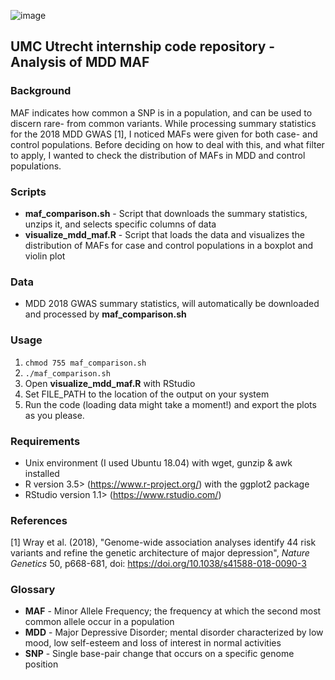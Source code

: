 ![image](https://user-images.githubusercontent.com/24732704/55021982-f822ec00-4ff9-11e9-802a-649cfdb4892c.png)

## UMC Utrecht internship code repository - Analysis of MDD MAF

### Background
MAF indicates how common a SNP is in a population, and can be used to discern rare- from common variants. While processing summary statistics for the 2018 MDD GWAS [1], I noticed MAFs were given for both case- and control populations. Before deciding on how to deal with this, and what filter to apply, I wanted to check the distribution of MAFs in MDD and control populations.

### Scripts
- **maf_comparison.sh** - Script that downloads the summary statistics, unzips it, and selects specific columns of data
- **visualize_mdd_maf.R** - Script that loads the data and visualizes the distribution of MAFs for case and control populations in a boxplot and violin plot

### Data
- MDD 2018 GWAS summary statistics, will automatically be downloaded and processed by **maf_comparison.sh**

### Usage

1. `chmod 755 maf_comparison.sh`
1. `./maf_comparison.sh`
1. Open **visualize_mdd_maf.R** with RStudio
1. Set FILE_PATH to the location of the output on your system
1. Run the code (loading data might take a moment!) and export the plots as you please.

### Requirements
- Unix environment (I used Ubuntu 18.04) with wget, gunzip & awk installed
- R version 3.5> (https://www.r-project.org/) with the ggplot2 package
- RStudio version 1.1> (https://www.rstudio.com/)

### References
[1] Wray et al. (2018), "Genome-wide association analyses identify 44 risk variants and refine the genetic architecture of major depression", _Nature Genetics_ 50, p668-681, doi: https://doi.org/10.1038/s41588-018-0090-3

### Glossary
* **MAF** - Minor Allele Frequency; the frequency at which the second most common allele occur in a population
* **MDD** - Major Depressive Disorder; mental disorder characterized by low mood, low self-esteem and loss of interest in normal activities
* **SNP** - Single base-pair change that occurs on a specific genome position
